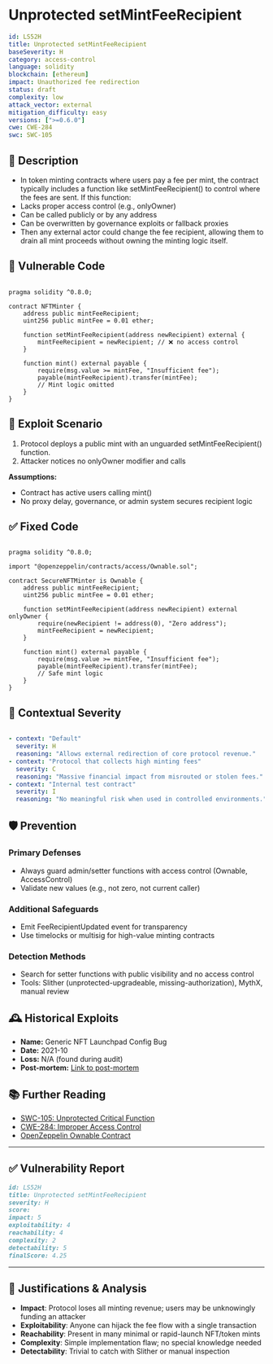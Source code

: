 # Unprotected setMintFeeRecipient

```YAML
id: LS52H
title: Unprotected setMintFeeRecipient 
baseSeverity: H
category: access-control
language: solidity
blockchain: [ethereum]
impact: Unauthorized fee redirection
status: draft
complexity: low
attack_vector: external
mitigation_difficulty: easy
versions: [">=0.6.0"]
cwe: CWE-284
swc: SWC-105
```

## 📝 Description

- In token minting contracts where users pay a fee per mint, the contract typically includes a function like setMintFeeRecipient() to control where the fees are sent. If this function:
- Lacks proper access control (e.g., onlyOwner)
- Can be called publicly or by any address
- Can be overwritten by governance exploits or fallback proxies
- Then any external actor could change the fee recipient, allowing them to drain all mint proceeds without owning the minting logic itself.

## 🚨 Vulnerable Code

```solidity

pragma solidity ^0.8.0;

contract NFTMinter {
    address public mintFeeRecipient;
    uint256 public mintFee = 0.01 ether;

    function setMintFeeRecipient(address newRecipient) external {
        mintFeeRecipient = newRecipient; // ❌ no access control
    }

    function mint() external payable {
        require(msg.value >= mintFee, "Insufficient fee");
        payable(mintFeeRecipient).transfer(mintFee);
        // Mint logic omitted
    }
}
```

## 🧪 Exploit Scenario

1. Protocol deploys a public mint with an unguarded setMintFeeRecipient() function.
2. Attacker notices no onlyOwner modifier and calls

**Assumptions:**

- Contract has active users calling mint()
- No proxy delay, governance, or admin system secures recipient logic

## ✅ Fixed Code

```solidity

pragma solidity ^0.8.0;

import "@openzeppelin/contracts/access/Ownable.sol";

contract SecureNFTMinter is Ownable {
    address public mintFeeRecipient;
    uint256 public mintFee = 0.01 ether;

    function setMintFeeRecipient(address newRecipient) external onlyOwner {
        require(newRecipient != address(0), "Zero address");
        mintFeeRecipient = newRecipient;
    }

    function mint() external payable {
        require(msg.value >= mintFee, "Insufficient fee");
        payable(mintFeeRecipient).transfer(mintFee);
        // Safe mint logic
    }
}
```

## 🧭 Contextual Severity

```yaml

- context: "Default"
  severity: H
  reasoning: "Allows external redirection of core protocol revenue."
- context: "Protocol that collects high minting fees"
  severity: C
  reasoning: "Massive financial impact from misrouted or stolen fees."
- context: "Internal test contract"
  severity: I
  reasoning: "No meaningful risk when used in controlled environments."
```

## 🛡️ Prevention

### Primary Defenses

- Always guard admin/setter functions with access control (Ownable, AccessControl)
- Validate new values (e.g., not zero, not current caller)

### Additional Safeguards

- Emit FeeRecipientUpdated event for transparency
- Use timelocks or multisig for high-value minting contracts

### Detection Methods

- Search for setter functions with public visibility and no access control
- Tools: Slither (unprotected-upgradeable, missing-authorization), MythX, manual review

## 🕰️ Historical Exploits

- **Name:** Generic NFT Launchpad Config Bug 
- **Date:** 2021-10 
- **Loss:** N/A (found during audit) 
- **Post-mortem:** [Link to post-mortem](https://blog.openzeppelin.com/) 
  
## 📚 Further Reading

- [SWC-105: Unprotected Critical Function](https://swcregistry.io/docs/SWC-105/) 
- [CWE-284: Improper Access Control](https://cwe.mitre.org/data/definitions/284.html) 
- [OpenZeppelin Ownable Contract](https://docs.openzeppelin.com/contracts/4.x/api/access#Ownable) 

---

## ✅ Vulnerability Report

```markdown
id: LS52H
title: Unprotected setMintFeeRecipient
severity: H
score:
impact: 5   
exploitability: 4 
reachability: 4  
complexity: 2     
detectability: 5  
finalScore: 4.25
```

---

## 📄 Justifications & Analysis

- **Impact**: Protocol loses all minting revenue; users may be unknowingly funding an attacker
- **Exploitability**: Anyone can hijack the fee flow with a single transaction
- **Reachability**: Present in many minimal or rapid-launch NFT/token mints
- **Complexity**: Simple implementation flaw; no special knowledge needed
- **Detectability**: Trivial to catch with Slither or manual inspection